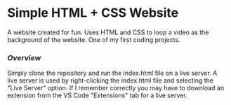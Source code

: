# Simple HTML + CSS Website
A website created for fun. Uses HTML and CSS to loop a video as the background of the website. One of my first coding projects.

### ***Overview***
Simply clone the repository and run the index.html file on a live server. A live server is used by right-clicking the index.html file and selecting the "Live Server" option.
If I remember correctly you may have to download an extension from the VS Code "Extensions" tab for a live server.
